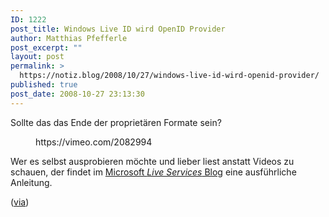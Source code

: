 ```yaml
---
ID: 1222
post_title: Windows Live ID wird OpenID Provider
author: Matthias Pfefferle
post_excerpt: ""
layout: post
permalink: >
  https://notiz.blog/2008/10/27/windows-live-id-wird-openid-provider/
published: true
post_date: 2008-10-27 23:13:30
---
```

<!-- wp:paragraph -->
<p>Sollte das das Ende der proprietären Formate sein?</p>
<!-- /wp:paragraph -->

<!-- wp:core-embed/vimeo {"url":"https://vimeo.com/2082994","align":"wide","type":"video","providerNameSlug":"vimeo"} -->
<figure class="wp-block-embed-vimeo wp-block-embed alignwide is-type-video is-provider-vimeo">
	https://vimeo.com/2082994
</figure>
<!-- /wp:core-embed/vimeo -->

<!-- wp:paragraph -->
<p>Wer es selbst ausprobieren möchte und lieber liest anstatt Videos zu schauen, der findet im <a href="http://dev.live.com/blogs/devlive/archive/2008/10/27/421.aspx">Microsoft <em>Live Services</em> Blog</a> eine ausführliche Anleitung.</p>
<!-- /wp:paragraph -->

<!-- wp:paragraph -->
<p>(<a href="http://www.25hoursaday.com/weblog/2008/10/27/WindowsLiveIsNowAnOpenIDProvider.aspx">via</a>)</p>
<!-- /wp:paragraph -->